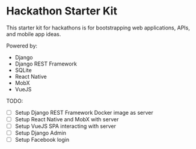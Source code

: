 # Hackathon Starter Kit

This starter kit for hackathons is for bootstrapping web applications, APIs, and mobile app ideas.

Powered by:
* Django
* Django REST Framework
* SQLite
* React Native
* MobX
* VueJS

TODO:
- [ ] Setup Django REST Framework Docker image as server
- [ ] Setup React Native and MobX with server
- [ ] Setup VueJS SPA interacting with server
- [ ] Setup Django Admin
- [ ] Setup Facebook login
